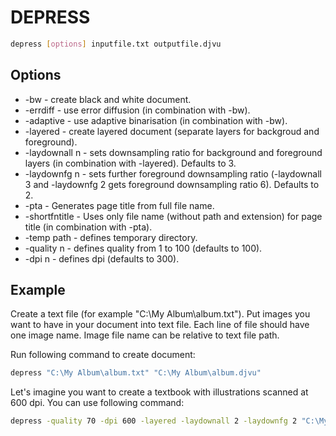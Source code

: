 # DEPRESS

``` sh
depress [options] inputfile.txt outputfile.djvu
```

## Options

* -bw - create black and white document.
* -errdiff - use error diffusion (in combination with -bw).
* -adaptive - use adaptive binarisation (in combination with -bw).
* -layered - create layered document (separate layers for backgroud and foreground).
* -laydownall n - sets downsampling ratio for background and foreground layers (in combination with -layered). Defaults to 3.
* -laydownfg n - sets further foreground downsampling ratio (-laydownall 3 and -laydownfg 2 gets foreground downsampling ratio 6). Defaults to 2.
* -pta - Generates page title from full file name.
* -shortfntitle - Uses only file name (without path and extension) for page title (in combination with -pta).
* -temp path - defines temporary directory.
* -quality n - defines quality from 1 to 100 (defaults to 100).
* -dpi n - defines dpi (defaults to 300).

## Example

Create a text file (for example "C:\My Album\album.txt"). Put images you want to have in your document into text file. Each line of file should have one image name. Image file name can be relative to text file path.

Run following command to create document:

``` sh
depress "C:\My Album\album.txt" "C:\My Album\album.djvu"
```

Let's imagine you want to create a textbook with illustrations scanned at 600 dpi. You can use following command:

``` sh
depress -quality 70 -dpi 600 -layered -laydownall 2 -laydownfg 2 "C:\My Album\album.txt" "C:\My Album\album.djvu"
```
